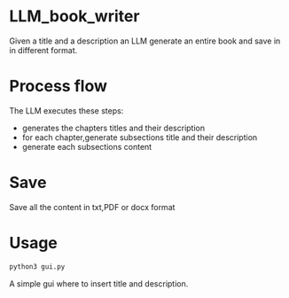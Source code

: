 # LLM_book_writer

Given a title and a description an LLM  generate an entire book and save in in different format.

# Process flow

The LLM executes these steps:
- generates the chapters titles and their description
- for each chapter,generate subsections title and their description
- generate each subsections content

# Save

Save all the content in txt,PDF or docx format

# Usage

```bash
python3 gui.py
```

A simple gui where to insert title and description.
